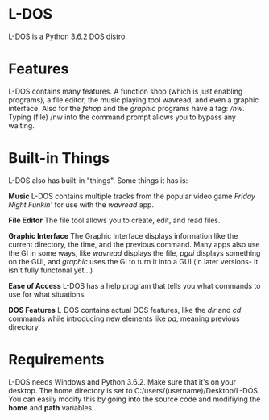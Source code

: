 # L-DOS
L-DOS is a Python 3.6.2 DOS distro.

# Features
L-DOS contains many features. A function shop (which is just enabling programs), a file editor, the music playing tool wavread, and even a graphic interface. Also for the *fshop* and the *graphic* programs have a tag: */nw*. Typing (file) /nw into the command prompt allows you to bypass any waiting. 

# Built-in Things
L-DOS also has built-in "things". Some things it has is:

**Music**
L-DOS contains multiple tracks from the popular video game *Friday Night Funkin'* for use with the *wavread* app.

**File Editor**
The file tool allows you to create, edit, and read files.

**Graphic Interface**
The Graphic Interface displays information like the current directory, the time, and the previous command. Many apps also use the GI in some ways, like *wavread* displays the file, *pgui* displays something on the GUI, and *graphic* uses the GI to turn it into a GUI (in later versions- it isn't fully functonal yet...)

**Ease of Access**
L-DOS has a help program that tells you what commands to use for what situations.

**DOS Features**
L-DOS contains actual DOS features, like the *dir* and *cd* commands while introducing new elements like *pd*, meaning previous directory.

# Requirements
L-DOS needs Windows and Python 3.6.2. Make sure that it's on your desktop. The home directory is set to C:/users/(username)/Desktop/L-DOS. You can easily modify this by going into the source code and modifiying the **home** and **path** variables.
